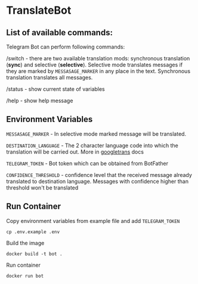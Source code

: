 # TranslateBot

## List of available commands:
Telegram Bot can perform following commands:

/switch - there are two available translation mods: synchronous translation (**sync**) and selective (**selective**). Selective mode translates messages if they are marked by `MESSASAGE_MARKER` in any place in the text. Synchronous translation translates all messages.

/status - show current state of variables

/help - show help message

## Environment Variables
`MESSASAGE_MARKER` - In selective mode marked message will be translated.

`DESTINATION_LANGUAGE` - The 2 character language code into which the translation will be carried out. More in [googletrans](https://pypi.org/project/googletrans/) docs

`TELEGRAM_TOKEN` - Bot token which can be obtained from BotFather

`CONFIDENCE_THRESHOLD` - confidence level that the received message already translated to destination language. Messages with confidence higher than threshold won't be translated

## Run Container
Copy environment variables from example file and add `TELEGRAM_TOKEN`
```
cp .env.example .env
```

Build the image
```
docker build -t bot .
```
Run container
```
docker run bot
```

